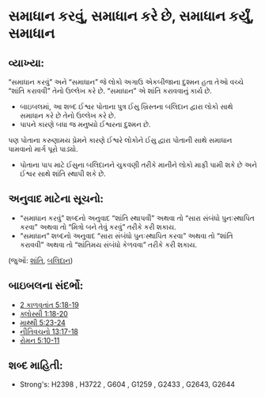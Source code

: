 # સમાધાન કરવું, સમાધાન કરે છે, સમાધાન કર્યું, સમાધાન 

## વ્યાખ્યા: 

“સમાધાન કરવું” અને “સમાધાન” જે લોકો અગાઉ એકબીજાના દુશ્મન હતા તેઓ વચ્ચે “શાંતિ કરાવવી” તેનો ઉલ્લેખ કરે છે.
“સમાધાન” એ શાંતિ કરાવવાનું કાર્ય છે.

* બાઇબલમાં, આ શબ્દ ઈશ્વર પોતાના પુત્ર ઈસુ ખ્રિસ્તના બલિદાન દ્વારા લોકો સાથે સમાધાન કરે છે તેનો ઉલ્લેખ કરે છે.
* પાપને કારણે બધા જ મનુષ્યો ઈશ્વરના દુશ્મન છે.

પણ પોતાના કરુણામય પ્રેમને કારણે ઈશ્વરે લોકોને ઈસુ દ્વારા પોતાની સાથે સમાધાન પામવાનો માર્ગ પૂરો પાડ્યો.

* પોતાના પાપ માટે ઈસુના બલિદાનને ચુકવણી તરીકે માનીને લોકો માફી પામી શકે છે અને ઈશ્વર સાથે શાંતિ સ્થાપી શકે છે.

## અનુવાદ માટેના સૂચનો: 

* “સમાધાન કરવું” શબ્દનો અનુવાદ “શાંતિ સ્થાપવી” અથવા તો “સારા સંબંધો પુનઃસ્થાપિત કરવા” અથવા તો “મિત્રો બને તેવું કરવું” તરીકે કરી શકાય.
* “સમાધાન” શબ્દનો અનુવાદ “સારા સંબંધો પુનઃસ્થાપિત કરવા” અથવા તો “શાંતિ કરાવવી” અથવા તો “શાંતિમય સંબંધો કેળવવા” તરીકે કરી શકાય.

(જુઓં: [શાંતિ](../other/peace.md), [બલિદાન](../other/sacrifice.md))

## બાઇબલના સંદર્ભો: 

* [2 કાળવૃતાંત 5:18-19](rc://gu/tn/help/2co/05/18)
* [ક્લોસ્સી 1:18-20](rc://gu/tn/help/col/01/18)
* [માથ્થી 5:23-24](rc://gu/tn/help/mat/05/23)
* [નીતિવચનો 13:17-18](rc://gu/tn/help/pro/13/17)
* [રોમન 5:10-11](rc://gu/tn/help/rom/05/10)

## શબ્દ માહિતી: 

* Strong's: H2398 , H3722 , G604 , G1259 , G2433 , G2643, G2644
